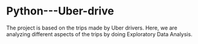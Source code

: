 # Python---Uber-drive
The project is based on the trips made by Uber drivers. Here, we are analyzing different aspects of the trips by doing Exploratory Data Analysis.
